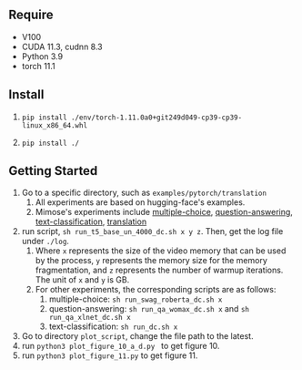 ## Require

- V100
- CUDA 11.3, cudnn 8.3
- Python 3.9
- torch 11.1

## Install

1. ```pip install ./env/torch-1.11.0a0+git249d049-cp39-cp39-linux_x86_64.whl```

2. ```pip install ./```

## Getting Started

1. Go to a specific directory, such as ```examples/pytorch/translation```
   1. All experiments are based on hugging-face's examples.
   2. Mimose's experiments include [multiple-choice](https://github.com/mimose-project/mimose-transformers/tree/mimose/examples/pytorch/multiple-choice), [question-answering](https://github.com/mimose-project/mimose-transformers/tree/mimose/examples/pytorch/question-answering), [text-classification](https://github.com/mimose-project/mimose-transformers/tree/mimose/examples/pytorch/text-classification), [translation](https://github.com/mimose-project/mimose-transformers/tree/mimose/examples/pytorch/translation)
2. run script, ```sh run_t5_base_un_4000_dc.sh x y z```. Then, get the log file under `./log`.
   1. Where ```x``` represents the size of the video memory that can be used by the process, ```y``` represents the memory size for the memory fragmentation, and ```z``` represents the number of warmup iterations. The unit of ```x``` and ```y``` is GB.
   2. For other experiments, the corresponding scripts are as follows:
      1. multiple-choice: ```sh run_swag_roberta_dc.sh x```
      2. question-answering: ```sh run_qa_womax_dc.sh x``` and ```sh run_qa_xlnet_dc.sh x```
      3. text-classification: ```sh run_dc.sh x```
3. Go to directory ```plot_script```, change the file path to the latest.
4. run ```python3 plot_figure_10_a_d.py ``` to get figure 10.
5. run ```python3 plot_figure_11.py``` to get figure 11.

